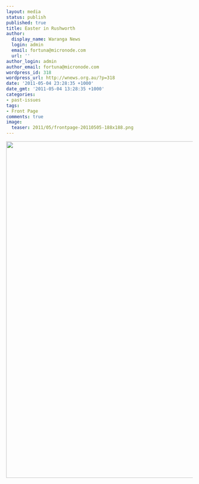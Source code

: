 ```yaml
---
layout: media
status: publish
published: true
title: Easter in Rushworth
author:
  display_name: Waranga News
  login: admin
  email: fortuna@micronode.com
  url: ''
author_login: admin
author_email: fortuna@micronode.com
wordpress_id: 318
wordpress_url: http://wnews.org.au/?p=318
date: '2011-05-04 23:28:35 +1000'
date_gmt: '2011-05-04 13:28:35 +1000'
categories:
- past-issues
tags:
- Front Page
comments: true
image:
  teaser: 2011/05/frontpage-20110505-188x188.png
---
```


<a href="{{ site.url }}/images/2011/05/frontpage-20110505.png"><img class="alignnone size-full wp-image-315" title="Front Page - 5 March 2011" src="{{ site.url }}/images/2011/05/frontpage-20110505.png" alt="" width="624" height="907" /></a>
